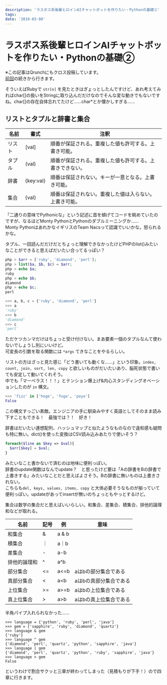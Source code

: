 ```yaml
---
description: 'ラスボス系後輩ヒロインAIチャットボットを作りたい・Pythonの基礎②'
tags:
date: '2019-03-08'
---
```

# ラスボス系後輩ヒロインAIチャットボットを作りたい・Pythonの基礎②
※この記事はQrunchにもクロス投稿しています。  
[前回](https://perpouh.github.io/blog/qiita/ラスボス系後輩ヒロインAIチャットボットを作りたい・環境の構築〜Pythonの基礎.html)の続きから行きます。  
  
そういえばRubyで `str[n]` を見たときはぎょっとしたんですけど、あれ考えてみればchar[]の扱いをStringに取り込んだだけなのでそんな変な動きでもないですね。char[]の存在自体忘れてたけど……char\*とか懐かしすぎる……  
  
## リストとタプルと辞書と集合  
  
|名前|書式|注釈|  
|---|---|---|  
|リスト|[val]|順番が保証される。重複した値も許可する。上書き可能。|  
|タプル|(val)|順番が保証される。重複した値も許可する。上書きできない。|  
|辞書|{key:val}|順番は保証されない。キーが一意となる。上書き可能。|  
|集合|{val}|順番は保証されない。重複した値は入らない。上書き可能。|  
  
「二通りの意味でPythonicな」という記述に首を傾げてコードを眺めていたのですが、なるほどMonty PythonとPythonのダブルミーニングか……  
Monty PythonはあれかなイギリスのTeam Nacsって認識でいいかな。怒られるかな。  
  
タプル、一回読んだだけだとちょっと理解できなかったけどPHPのlist()みたいなことができると思えばだいたい合ってるっぽい？  
  
```php
php > $arr = ['ruby', 'diamond', 'perl'];
php > list($a, $b, $c) = $arr;
php > echo $a;
ruby
php > echo $b;
diamond
php > echo $c;
perl
```  
  
```python
>>> a, b, c = {'ruby', 'diamond', 'perl'}
>>> a
'ruby'
>>> b
'diamond'
>>> c
'perl'
```  
  
ただケツカンマだけはちょっと受け付けない。まあ要素一個のタプルなんて使わないでしょうし別にいいけど。  
可変長の引数を取る関数には `*args` てきなことをやるらしい。  
  
リストの方はざっと見た感じ「どう書いても動くな……」という印象。`index, count, join, sort, len, copy` と欲しいものがだいたいあり、脳死状態で書いても安定して動いてくれそう。  
中でも「マーベラス！！！」とテンション爆上げ&内心スタンディングオベーションしたのが `in` 構文。  
  
```python
>>> 'fizz' in ['hoge', 'fuga', 'poyo']
False
```  
  
この構文すっごい素敵。エンジニアの手に馴染みやすく英語としてそのまま読み下すこともできる！　最強では？！　好き！  
  
辞書はだいたい連想配列、ハッシュマップと似たようなものなので違和感も疑問も特に無い。dict()を使った変換はCSV読み込みあたりで使いそう？  
  
```php
foreach($line as $key => $val){
  $arr[$key] = $val;
}
```  
  
みたいなこと書かないで済むのは地味に便利っぽい。  
辞書のupdate関数はなんでupdate？　と思ったけど要は「Aの辞書をBの辞書で上書きする」みたいなことだと思えばよさそう。Bの辞書に無いものは上書きされない。  
こちらも`del, keys, values, items, copy` と大体必要そうなものが揃っていて便利っぽい。updateがあってinsertが無いのちょっともやっとするけど。  
  
集合は数学の集合だと思えばいいらしい。和集合、差集合、積集合、排他的論理和などが取れる。  
  
|名前|記号|例|意味|  
|---|---|---|---|  
|和集合|&|a & b||  
|積集合|｜|a｜b||  
|差集合|-|a-b||  
|排他的論理和|^|a^b||  
|部分集合|<=|a<=b|aはbの部分集合である|  
|真部分集合|<|a<b|aはbの真部分集合である|  
|上位集合|>=|a>=b|aはbの上位集合である|  
|真上位集合|>|a>b|aはbの真上位集合である|  
半角パイプ入れられなかった……  
  
```
>>> language = {'python', 'ruby', 'perl', 'java'}
>>> gem = {'sapphire', 'ruby', 'diamond', 'quartz'}
>>> language & gem
{'ruby'}
>>> language ^ gem
{'diamond', 'perl', 'quartz', 'python', 'sapphire', 'java'}
>>> language | gem
{'diamond', 'perl', 'quartz', 'python', 'ruby', 'sapphire', 'java'}
>>> language < gem
False
```  
  
というわけで割合サクッと三章が終わってしまった（見積もりが下手！）ので四章に行きます。  
